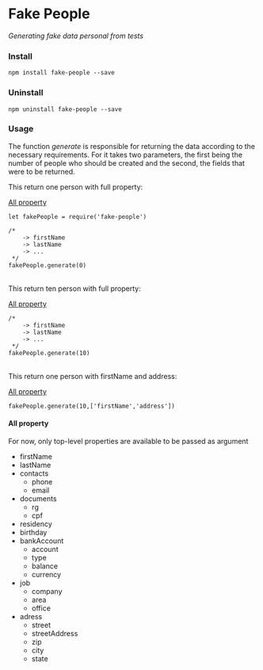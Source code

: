 # Fake People
_Generating fake data personal from tests_

### Install
    npm install fake-people --save
### Uninstall
    npm uninstall fake-people --save

### Usage
The function *generate* is responsible for returning the data according to the necessary requirements. For it takes two parameters, the first being the number of people who should be created and the second, the fields that were to be returned.

This return one person with full property:

[All property](#property)

    let fakePeople = require('fake-people')

    /*
        -> firstName
        -> lastName
        -> ...
     */
    fakePeople.generate(0)
</br>
This return ten person with full property:

[All property](#property)

    /*
        -> firstName
        -> lastName
        -> ...
     */
    fakePeople.generate(10)
</br>
This return one person with firstName and address:

[All property](#property)

    fakePeople.generate(10,['firstName','address'])

#### <a name="property">All property</a>
For now, only top-level properties are available to be passed as argument

- firstName
- lastName
- contacts
    - phone
    - email
- documents
    - rg
    - cpf
- residency
- birthday
- bankAccount
    - account
    - type
    - balance
    - currency
- job
    - company
    - area
    - office
- adress
    - street
    - streetAddress
    - zip
    - city
    - state

